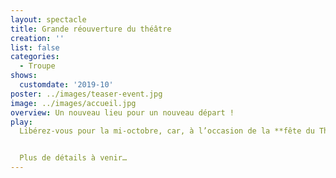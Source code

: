 ```yaml
---
layout: spectacle
title: Grande réouverture du théâtre
creation: ''
list: false
categories:
  - Troupe
shows:
  customdate: '2019-10'
poster: ../images/teaser-event.jpg
image: ../images/accueil.jpg
overview: Un nouveau lieu pour un nouveau départ !
play:
  Libérez-vous pour la mi-octobre, car, à l’occasion de la **fête du Théâtre Nout**, nous célébrerons aussi sa réouverture dans un tout nouveau cocon !


  Plus de détails à venir…
---
```

